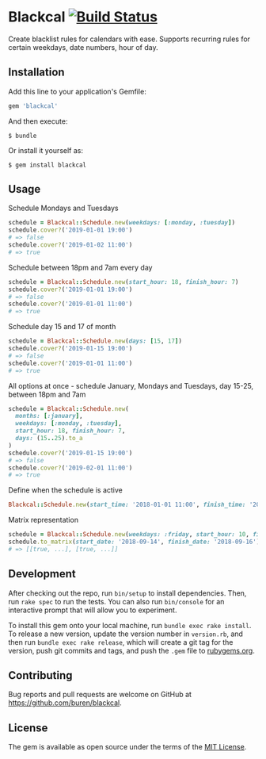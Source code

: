 # Blackcal [![Build Status](https://travis-ci.com/buren/blackcal.svg?branch=master)](https://travis-ci.com/buren/blackcal)

Create blacklist rules for calendars with ease. Supports recurring rules for certain weekdays, date numbers, hour of day.

## Installation

Add this line to your application's Gemfile:

```ruby
gem 'blackcal'
```

And then execute:

    $ bundle

Or install it yourself as:

    $ gem install blackcal

## Usage

Schedule Mondays and Tuesdays
```ruby
schedule = Blackcal::Schedule.new(weekdays: [:monday, :tuesday])
schedule.cover?('2019-01-01 19:00')
# => false
schedule.cover?('2019-01-02 11:00')
# => true
```

Schedule between 18pm and 7am every day
```ruby
schedule = Blackcal::Schedule.new(start_hour: 18, finish_hour: 7)
schedule.cover?('2019-01-01 19:00')
# => false
schedule.cover?('2019-01-01 11:00')
# => true
```

Schedule day 15 and 17 of month
```ruby
schedule = Blackcal::Schedule.new(days: [15, 17])
schedule.cover?('2019-01-15 19:00')
# => false
schedule.cover?('2019-01-01 11:00')
# => true
```

All options at once - schedule January, Mondays and Tuesdays, day 15-25, between 18pm and 7am
```ruby
schedule = Blackcal::Schedule.new(
  months: [:january],
  weekdays: [:monday, :tuesday],
  start_hour: 18, finish_hour: 7,
  days: (15..25).to_a
)
schedule.cover?('2019-01-15 19:00')
# => false
schedule.cover?('2019-02-01 11:00')
# => true
```

Define when the schedule is active
```ruby
Blackcal::Schedule.new(start_time: '2018-01-01 11:00', finish_time: '2019-01-01 11:00')
```

Matrix representation
```ruby
schedule = Blackcal::Schedule.new(weekdays: :friday, start_hour: 10, finish_hour: 14)
schedule.to_matrix(start_date: '2018-09-14', finish_date: '2018-09-16')
# => [[true, ...], [true, ...]]
```

## Development

After checking out the repo, run `bin/setup` to install dependencies. Then, run `rake spec` to run the tests. You can also run `bin/console` for an interactive prompt that will allow you to experiment.

To install this gem onto your local machine, run `bundle exec rake install`. To release a new version, update the version number in `version.rb`, and then run `bundle exec rake release`, which will create a git tag for the version, push git commits and tags, and push the `.gem` file to [rubygems.org](https://rubygems.org).

## Contributing

Bug reports and pull requests are welcome on GitHub at https://github.com/buren/blackcal.

## License

The gem is available as open source under the terms of the [MIT License](https://opensource.org/licenses/MIT).

